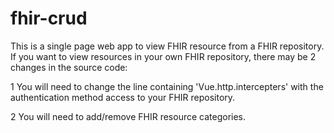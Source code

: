 # fhir-crud
This is a single page web app to view FHIR resource from a FHIR repository. If you want to view resources in your own FHIR repository, there may be 2 changes in the source code:

1 You will need to change the line containing 'Vue.http.intercepters' with the authentication method access to your FHIR repository.

2 You will need to add/remove FHIR resource categories.

